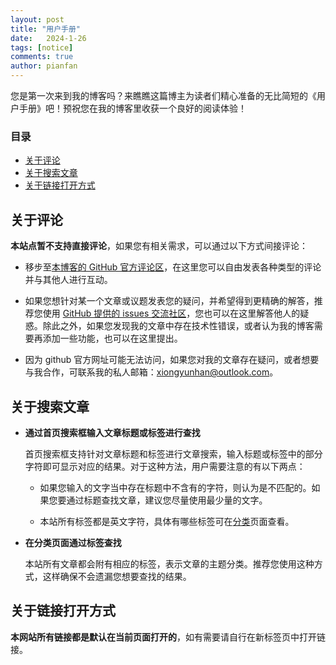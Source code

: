 ```yaml
---
layout: post
title: "用户手册"
date:   2024-1-26
tags: [notice]
comments: true
author: pianfan
---
```


您是第一次来到我的博客吗？来瞧瞧这篇博主为读者们精心准备的无比简短的《用户手册》吧！预祝您在我的博客里收获一个良好的阅读体验！

<!-- more -->

### 目录

- [关于评论](#关于评论)
- [关于搜索文章](#关于搜索文章)
- [关于链接打开方式](#关于链接打开方式)

## 关于评论

**本站点暂不支持直接评论**，如果您有相关需求，可以通过以下方式间接评论：

- 移步至[本博客的 GitHub 官方评论区](https://github.com/pianfan/pianfan.github.io/discussions)，在这里您可以自由发表各种类型的评论并与其他人进行互动。
  
- 如果您想针对某一个文章或议题发表您的疑问，并希望得到更精确的解答，推荐您使用 [GitHub 提供的 issues 交流社区](https://github.com/pianfan/pianfan.github.io/issues)，您也可以在这里解答他人的疑惑。除此之外，如果您发现我的文章中存在技术性错误，或者认为我的博客需要再添加一些功能，也可以在这里提出。
  
- 因为 github 官方网址可能无法访问，如果您对我的文章存在疑问，或者想要与我合作，可联系我的私人邮箱：<xiongyunhan@outlook.com>。

## 关于搜索文章

- **通过首页搜索框输入文章标题或标签进行查找**

  首页搜索框支持针对文章标题和标签进行文章搜索，输入标题或标签中的部分字符即可显示对应的结果。对于这种方法，用户需要注意的有以下两点：
  
  - 如果您输入的文字当中存在标题中不含有的字符，则认为是不匹配的。如果您要通过标题查找文章，建议您尽量使用最少量的文字。

  - 本站所有标签都是英文字符，具体有哪些标签可在[分类](https://pianfan.github.io/tags/)页面查看。

- **在分类页面通过标签查找**

  本站所有文章都会附有相应的标签，表示文章的主题分类。推荐您使用这种方式，这样确保不会遗漏您想要查找的结果。

## 关于链接打开方式

**本网站所有链接都是默认在当前页面打开的**，如有需要请自行在新标签页中打开链接。
